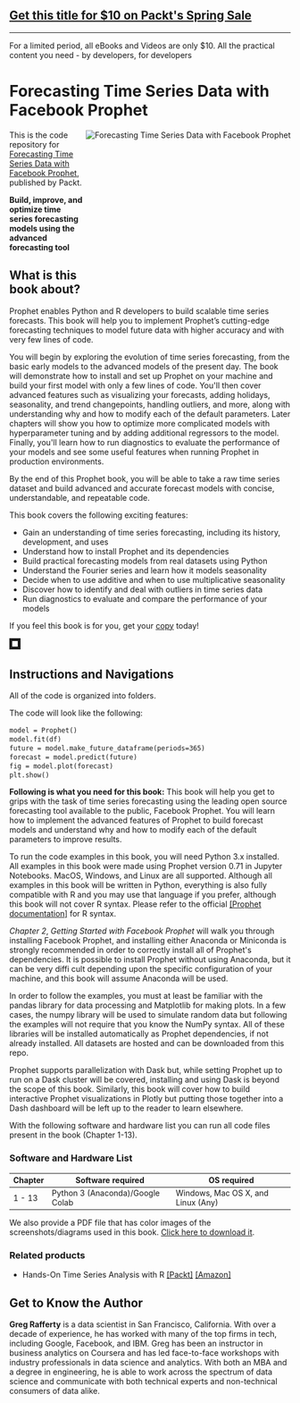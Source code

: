 ## [Get this title for $10 on Packt's Spring Sale](https://www.packt.com/B16867?utm_source=github&utm_medium=packt-github-repo&utm_campaign=spring_10_dollar_2022)
-----
For a limited period, all eBooks and Videos are only $10. All the practical content you need \- by developers, for developers

# Forecasting Time Series Data with Facebook Prophet

<a href="https://www.packtpub.com/product/forecasting-time-series-data-with-facebook-prophet/9781800568532?utm_source=github&utm_medium=repository&utm_campaign=9781800565296"><img src="https://static.packt-cdn.com/products/9781800568532/cover/smaller" alt="Forecasting Time Series Data with Facebook Prophet" height="256px" align="right"></a>

This is the code repository for [Forecasting Time Series Data with Facebook Prophet](https://www.packtpub.com/product/forecasting-time-series-data-with-facebook-prophet/9781800568532?utm_source=github&utm_medium=repository&utm_campaign=9781800568532), published by Packt.

**Build, improve, and optimize time series forecasting models using the advanced forecasting tool**

## What is this book about?

Prophet enables Python and R developers to build scalable time series forecasts. This book will help you to implement Prophet’s cutting-edge forecasting techniques to model future data with higher accuracy and with very few lines of code.

You will begin by exploring the evolution of time series forecasting, from the basic early models to the advanced models of the present day. The book will demonstrate how to install and set up Prophet on your machine and build your first model with only a few lines of code. You'll then cover advanced features such as visualizing your forecasts, adding holidays, seasonality, and trend changepoints, handling outliers, and more, along with understanding why and how to modify each of the default parameters. Later chapters will show you how to optimize more complicated models with hyperparameter tuning and by adding additional regressors to the model. Finally, you'll learn how to run diagnostics to evaluate the performance of your models and see some useful features when running Prophet in production environments.

By the end of this Prophet book, you will be able to take a raw time series dataset and build advanced and accurate forecast models with concise, understandable, and repeatable code.

This book covers the following exciting features: 
* Gain an understanding of time series forecasting, including its history, development, and uses
* Understand how to install Prophet and its dependencies
* Build practical forecasting models from real datasets using Python
* Understand the Fourier series and learn how it models seasonality
* Decide when to use additive and when to use multiplicative seasonality
* Discover how to identify and deal with outliers in time series data
* Run diagnostics to evaluate and compare the performance of your models

If you feel this book is for you, get your [copy](https://www.amazon.com/dp/1800568533) today!

<a href="https://www.packtpub.com/?utm_source=github&utm_medium=banner&utm_campaign=GitHubBanner"><img src="https://raw.githubusercontent.com/PacktPublishing/GitHub/master/GitHub.png" alt="https://www.packtpub.com/" border="5" /></a>

## Instructions and Navigations
All of the code is organized into folders.

The code will look like the following:
```
model = Prophet()
model.fit(df)
future = model.make_future_dataframe(periods=365)
forecast = model.predict(future)
fig = model.plot(forecast)
plt.show()
```

**Following is what you need for this book:**
This book will help you get to grips with the task of time series forecasting using the leading open source forecasting tool available to the public, Facebook Prophet. You will learn how to implement the advanced features of Prophet to build forecast models and understand why and how to modify each of the default parameters to improve results.	

To run the code examples in this book, you will need Python 3.x installed. All examples in this book were made using Prophet version 0.71 in Jupyter Notebooks. MacOS, Windows, and Linux are all supported. Although all examples in this book will be written in Python, everything is also fully compatible with R and you may use that language if you prefer, although this book will not cover R syntax. Please refer to the official [[Prophet documentation]](https://facebook.github.io/prophet/) for R syntax.

_Chapter 2_, _Getting Started with Facebook Prophet_ will walk you through installing Facebook Prophet, and installing either Anaconda or Miniconda is strongly recommended in order to correctly install all of Prophet's dependencies. It is possible to install Prophet without using Anaconda, but it can be very diffi cult depending upon the specific configuration of your machine, and this book will assume Anaconda will be used.

In order to follow the examples, you must at least be familiar with the pandas library for data processing and Matplotlib for making plots. In a few cases, the numpy library will be used to simulate random data but following the examples will not require that you know the NumPy syntax. All of these libraries will be installed automatically as Prophet dependencies, if not already installed. All datasets are hosted and can be downloaded from this repo. 

Prophet supports parallelization with Dask but, while setting Prophet up to run on a Dask cluster will be covered, installing and using Dask is beyond the scope of this book. Similarly, this book will cover how to build interactive Prophet visualizations in Plotly but putting those together into a Dash dashboard will be left up to the reader to learn elsewhere.

With the following software and hardware list you can run all code files present in the book (Chapter 1-13).

### Software and Hardware List

| Chapter  | Software required                                                                    | OS required                        |
| -------- | -------------------------------------------------------------------------------------| -----------------------------------|
|  1 - 13  |   Python 3 (Anaconda)/Google Colab                                                   | Windows, Mac OS X, and Linux (Any) |

We also provide a PDF file that has color images of the screenshots/diagrams used in this book. [Click here to download it](https://static.packt-cdn.com/downloads/9781800568532_ColorImages.pdf).


### Related products <Other books you may enjoy>
* Hands-On Time Series Analysis with R [[Packt]](https://www.packtpub.com/product/hands-on-time-series-analysis-with-r/9781788629157) [[Amazon]](https://www.amazon.com/dp/1788629159)

## Get to Know the Author
**Greg Rafferty** is a data scientist in San Francisco, California. With over a decade of experience, he has worked with many of the top firms in tech, including Google, Facebook, and IBM. Greg has been an instructor in business analytics on Coursera and has led face-to-face workshops with industry professionals in data science and analytics. With both an MBA and a degree in engineering, he is able to work across the spectrum of data science and communicate with both technical experts and non-technical consumers of data alike.



